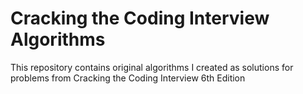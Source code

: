 # Cracking the Coding Interview Algorithms
This repository contains original algorithms I created as solutions for problems from Cracking the Coding Interview 6th Edition
